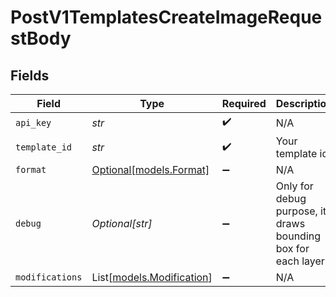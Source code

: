 # PostV1TemplatesCreateImageRequestBody


## Fields

| Field                                                        | Type                                                         | Required                                                     | Description                                                  | Example                                                      |
| ------------------------------------------------------------ | ------------------------------------------------------------ | ------------------------------------------------------------ | ------------------------------------------------------------ | ------------------------------------------------------------ |
| `api_key`                                                    | *str*                                                        | :heavy_check_mark:                                           | N/A                                                          |                                                              |
| `template_id`                                                | *str*                                                        | :heavy_check_mark:                                           | Your template id                                             | tpl_xxxxxxxxx                                                |
| `format`                                                     | [Optional[models.Format]](../models/format.md)               | :heavy_minus_sign:                                           | N/A                                                          |                                                              |
| `debug`                                                      | *Optional[str]*                                              | :heavy_minus_sign:                                           | Only for debug purpose, it draws bounding box for each layer |                                                              |
| `modifications`                                              | List[[models.Modification](../models/modification.md)]       | :heavy_minus_sign:                                           | N/A                                                          |                                                              |
